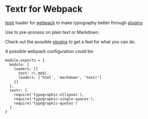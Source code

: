 # Textr for Webpack

[textr](https://github.com/shuvalov-anton/textr) loader for
[webpack](https://webpack.github.io/) to make typography better
through [plugins](https://www.npmjs.com/browse/keyword/textr)

Use to pre-process on plain text or Markdown.

Check out the possible
[plugins](https://www.npmjs.com/browse/keyword/textr) to get a feel
for what you can do.

A possible webpack configuration could be:

```
module.exports = {
  module: {
    loaders: [{
      test: /\.md$/,
      loaders: ['html', 'markdown', 'textr']
    }]
  },
  textr: [
    require('typographic-ellipses'),
    require('typographic-single-spaces'),
    require('typographic-quotes')
  ]
}
```
